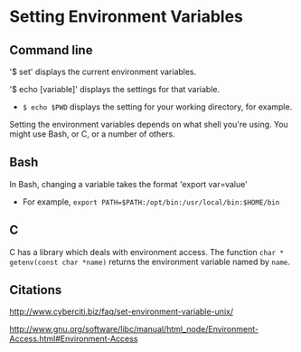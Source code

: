 Setting Environment Variables 
=============================

Command line
------------
'$ set' displays the current environment variables. 

'$ echo [variable]' displays the settings for that variable. 
  * `$ echo $PWD` displays the setting for your working directory, for example. 


Setting the environment variables depends on what shell you're using. You might use Bash, or C, or a number of others.

Bash
----
In Bash, changing a variable takes the format 'export var=value'
  * For example, `export PATH=$PATH:/opt/bin:/usr/local/bin:$HOME/bin`

C
-
C has a library which deals with environment access. The function `char * getenv(const char *name)` returns the environment variable named by `name`.

Citations
---------
http://www.cyberciti.biz/faq/set-environment-variable-unix/

http://www.gnu.org/software/libc/manual/html_node/Environment-Access.html#Environment-Access

